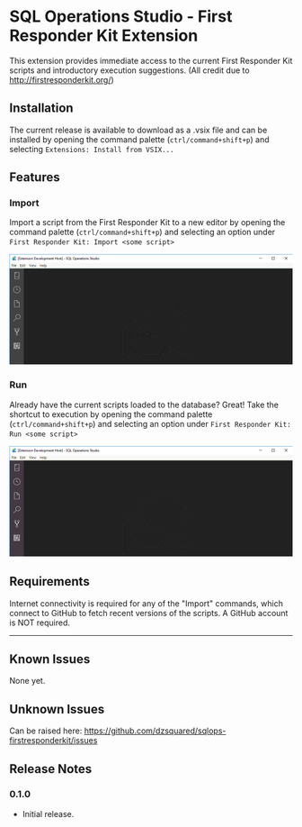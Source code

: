 # SQL Operations Studio - First Responder Kit Extension 

This extension provides immediate access to the current First Responder Kit scripts and introductory execution suggestions. (All credit due to http://firstresponderkit.org/)

## Installation
The current release is available to download as a .vsix file and can be installed by opening the command palette (`ctrl/command+shift+p`) and selecting `Extensions: Install from VSIX...`

## Features

### Import
Import a script from the First Responder Kit to a new editor by opening the command palette (`ctrl/command+shift+p`) and selecting an option under `First Responder Kit: Import <some script>`


![Import a Script](images/frk_import.gif)

### Run
Already have the current scripts loaded to the database?  Great! Take the shortcut to execution by opening the command palette (`ctrl/command+shift+p`) and selecting an option under `First Responder Kit: Run <some script>`

![Execute](images/frk_run.gif)

## Requirements

Internet connectivity is required for any of the "Import" commands, which connect to GitHub to fetch recent versions of the scripts.  A GitHub account is NOT required.


-----------------------------------------------------------------------------------------------------------

## Known Issues

None yet.

## Unknown Issues
Can be raised here: https://github.com/dzsquared/sqlops-firstresponderkit/issues

## Release Notes


### 0.1.0

- Initial release.
